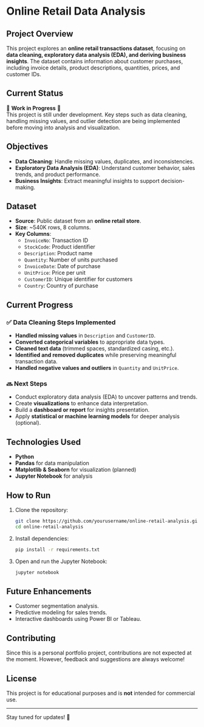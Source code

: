 # Online Retail Data Analysis

## Project Overview
This project explores an **online retail transactions dataset**, focusing on **data cleaning, exploratory data analysis (EDA), and deriving business insights**. The dataset contains information about customer purchases, including invoice details, product descriptions, quantities, prices, and customer IDs.

## Current Status
🚧 **Work in Progress** 🚧  
This project is still under development. Key steps such as data cleaning, handling missing values, and outlier detection are being implemented before moving into analysis and visualization.

## Objectives
- **Data Cleaning**: Handle missing values, duplicates, and inconsistencies.
- **Exploratory Data Analysis (EDA)**: Understand customer behavior, sales trends, and product performance.
- **Business Insights**: Extract meaningful insights to support decision-making.

## Dataset
- **Source**: Public dataset from an **online retail store**.
- **Size**: ~540K rows, 8 columns.
- **Key Columns**:
  - `InvoiceNo`: Transaction ID
  - `StockCode`: Product identifier
  - `Description`: Product name
  - `Quantity`: Number of units purchased
  - `InvoiceDate`: Date of purchase
  - `UnitPrice`: Price per unit
  - `CustomerID`: Unique identifier for customers
  - `Country`: Country of purchase

## Current Progress
### ✅ Data Cleaning Steps Implemented
- **Handled missing values** in `Description` and `CustomerID`.
- **Converted categorical variables** to appropriate data types.
- **Cleaned text data** (trimmed spaces, standardized casing, etc.).
- **Identified and removed duplicates** while preserving meaningful transaction data.
- **Handled negative values and outliers** in `Quantity` and `UnitPrice`.

### 🔜 Next Steps
- Conduct exploratory data analysis (EDA) to uncover patterns and trends.
- Create **visualizations** to enhance data interpretation.
- Build a **dashboard or report** for insights presentation.
- Apply **statistical or machine learning models** for deeper analysis (optional).

## Technologies Used
- **Python**
- **Pandas** for data manipulation
- **Matplotlib & Seaborn** for visualization (planned)
- **Jupyter Notebook** for analysis

## How to Run
1. Clone the repository:
   ```bash
   git clone https://github.com/yourusername/online-retail-analysis.git
   cd online-retail-analysis
   ```
2. Install dependencies:
   ```bash
   pip install -r requirements.txt
   ```
3. Open and run the Jupyter Notebook:
   ```bash
   jupyter notebook
   ```

## Future Enhancements
- Customer segmentation analysis.
- Predictive modeling for sales trends.
- Interactive dashboards using Power BI or Tableau.

## Contributing
Since this is a personal portfolio project, contributions are not expected at the moment. However, feedback and suggestions are always welcome!

## License
This project is for educational purposes and is **not** intended for commercial use.

---
Stay tuned for updates! 🚀

